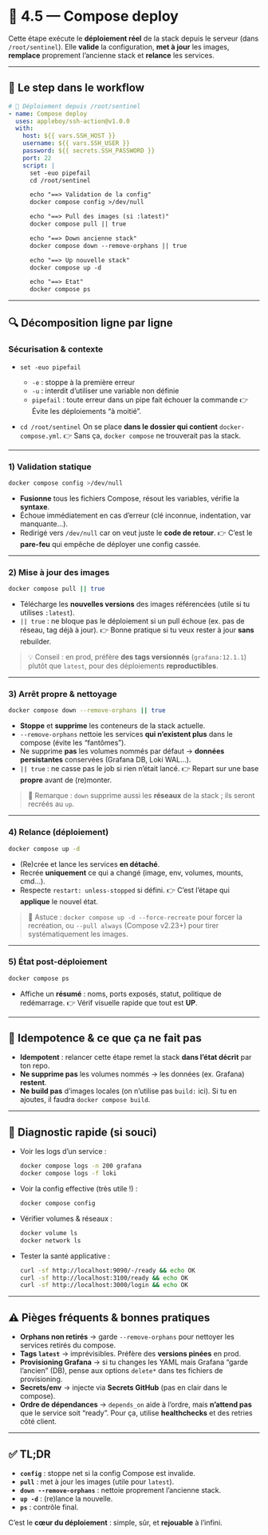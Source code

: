 # 📑 4.5 — Compose deploy

Cette étape exécute le **déploiement réel** de la stack depuis le serveur (dans `/root/sentinel`).
Elle **valide** la configuration, **met à jour** les images, **remplace** proprement l’ancienne stack et **relance** les services.

---

## 🔹 Le step dans le workflow

```yaml
# 🚀 Déploiement depuis /root/sentinel
- name: Compose deploy
  uses: appleboy/ssh-action@v1.0.0
  with:
    host: ${{ vars.SSH_HOST }}
    username: ${{ vars.SSH_USER }}
    password: ${{ secrets.SSH_PASSWORD }}
    port: 22
    script: |
      set -euo pipefail
      cd /root/sentinel

      echo "==> Validation de la config"
      docker compose config >/dev/null

      echo "==> Pull des images (si :latest)"
      docker compose pull || true

      echo "==> Down ancienne stack"
      docker compose down --remove-orphans || true

      echo "==> Up nouvelle stack"
      docker compose up -d

      echo "==> Etat"
      docker compose ps
```

---

## 🔍 Décomposition ligne par ligne

### Sécurisation & contexte

* `set -euo pipefail`

    * `-e` : stoppe à la première erreur
    * `-u` : interdit d’utiliser une variable non définie
    * `pipefail` : toute erreur dans un pipe fait échouer la commande
      👉 Évite les déploiements “à moitié”.

* `cd /root/sentinel`
  On se place **dans le dossier qui contient** `docker-compose.yml`.
  👉 Sans ça, `docker compose` ne trouverait pas la stack.

---

### 1) Validation statique

```bash
docker compose config >/dev/null
```

* **Fusionne** tous les fichiers Compose, résout les variables, vérifie la **syntaxe**.
* Échoue immédiatement en cas d’erreur (clé inconnue, indentation, var manquante…).
* Redirigé vers `/dev/null` car on veut juste le **code de retour**.
  👉 C’est le **pare-feu** qui empêche de déployer une config cassée.

---

### 2) Mise à jour des images

```bash
docker compose pull || true
```

* Télécharge les **nouvelles versions** des images référencées (utile si tu utilises `:latest`).
* `|| true` : ne bloque pas le déploiement si un pull échoue (ex. pas de réseau, tag déjà à jour).
  👉 Bonne pratique si tu veux rester à jour **sans** rebuilder.

> 💡 Conseil : en prod, préfère **des tags versionnés** (`grafana:12.1.1`) plutôt que `latest`, pour des déploiements **reproductibles**.

---

### 3) Arrêt propre & nettoyage

```bash
docker compose down --remove-orphans || true
```

* **Stoppe** et **supprime** les conteneurs de la stack actuelle.
* `--remove-orphans` nettoie les services **qui n’existent plus** dans le compose (évite les “fantômes”).
* Ne supprime **pas** les volumes nommés par défaut → **données persistantes** conservées (Grafana DB, Loki WAL…).
* `|| true` : ne casse pas le job si rien n’était lancé.
  👉 Repart sur une base **propre** avant de (re)monter.

> 🔎 Remarque : `down` supprime aussi les **réseaux** de la stack ; ils seront recréés au `up`.

---

### 4) Relance (déploiement)

```bash
docker compose up -d
```

* (Re)crée et lance les services **en détaché**.
* Recrée **uniquement** ce qui a changé (image, env, volumes, mounts, cmd…).
* Respecte `restart: unless-stopped` si défini.
  👉 C’est l’étape qui **applique** le nouvel état.

> 🧠 Astuce : `docker compose up -d --force-recreate` pour forcer la recréation,
> ou `--pull always` (Compose v2.23+) pour tirer systématiquement les images.

---

### 5) État post-déploiement

```bash
docker compose ps
```

* Affiche un **résumé** : noms, ports exposés, statut, politique de redémarrage.
  👉 Vérif visuelle rapide que tout est **UP**.

---

## 🧠 Idempotence & ce que **ça ne fait pas**

* **Idempotent** : relancer cette étape remet la stack **dans l’état décrit** par ton repo.
* **Ne supprime pas** les volumes nommés → les données (ex. Grafana) **restent**.
* **Ne build pas** d’images locales (on n’utilise pas `build:` ici). Si tu en ajoutes, il faudra `docker compose build`.

---

## 🧪 Diagnostic rapide (si souci)

* Voir les logs d’un service :

  ```bash
  docker compose logs -n 200 grafana
  docker compose logs -f loki
  ```
* Voir la config effective (très utile !) :

  ```bash
  docker compose config
  ```
* Vérifier volumes & réseaux :

  ```bash
  docker volume ls
  docker network ls
  ```
* Tester la santé applicative :

  ```bash
  curl -sf http://localhost:9090/-/ready && echo OK
  curl -sf http://localhost:3100/ready && echo OK
  curl -sf http://localhost:3000/login && echo OK
  ```

---

## ⚠️ Pièges fréquents & bonnes pratiques

* **Orphans non retirés** → garde `--remove-orphans` pour nettoyer les services retirés du compose.
* **Tags `latest`** → imprévisibles. Préfère des **versions pinées** en prod.
* **Provisioning Grafana** → si tu changes les YAML mais Grafana “garde l’ancien” (DB), pense aux options `delete*` dans tes fichiers de provisioning.
* **Secrets/env** → injecte via **Secrets GitHub** (pas en clair dans le compose).
* **Ordre de dépendances** → `depends_on` aide à l’ordre, mais **n’attend pas** que le service soit “ready”. Pour ça, utilise **healthchecks** et des retries côté client.

---

## ✅ TL;DR

* **`config`** : stoppe net si la config Compose est invalide.
* **`pull`** : met à jour les images (utile pour `latest`).
* **`down --remove-orphans`** : nettoie proprement l’ancienne stack.
* **`up -d`** : (re)lance la nouvelle.
* **`ps`** : contrôle final.

C’est le **cœur du déploiement** : simple, sûr, et **rejouable** à l’infini.
